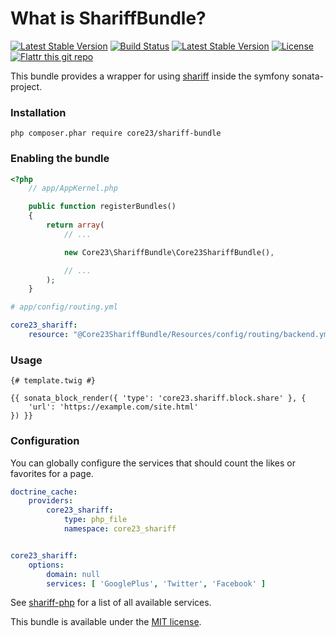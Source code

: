 What is ShariffBundle?
=============================
[![Latest Stable Version](http://img.shields.io/packagist/v/core23/shariff-bundle.svg)](https://packagist.org/packages/core23/shariff-bundle)
[![Build Status](http://img.shields.io/travis/core23/ShariffBundle.svg)](http://travis-ci.org/core23/ShariffBundle)
[![Latest Stable Version](https://poser.pugx.org/core23/shariff-bundle/v/stable.png)](https://packagist.org/packages/core23/shariff-bundle)
[![License](http://img.shields.io/packagist/l/core23/shariff-bundle.svg)](https://packagist.org/packages/core23/shariff-bundle)
[![Flattr this git repo](http://api.flattr.com/button/flattr-badge-large.png)](https://flattr.com/submit/auto?user_id=core23&url=https%3A%2F%2Fgithub.com%2Fcore23%2FShariffBundle&title=ShariffBundle&tags=github&category=software)

This bundle provides a wrapper for using [shariff] inside the symfony sonata-project.

### Installation

```
php composer.phar require core23/shariff-bundle
```

### Enabling the bundle

```php
<?php
    // app/AppKernel.php

    public function registerBundles()
    {
        return array(
            // ...

            new Core23\ShariffBundle\Core23ShariffBundle(),

            // ...
        );
    }
```

```yaml
# app/config/routing.yml

core23_shariff:
    resource: "@Core23ShariffBundle/Resources/config/routing/backend.yml"
```

### Usage

```twig
{# template.twig #}

{{ sonata_block_render({ 'type': 'core23.shariff.block.share' }, {
    'url': 'https://example.com/site.html'
}) }}
```

### Configuration

You can globally configure the services that should count the likes or favorites for a page. 

```yaml
doctrine_cache:
    providers:
        core23_shariff:
            type: php_file
            namespace: core23_shariff


core23_shariff:
    options:
        domain: null
        services: [ 'GooglePlus', 'Twitter', 'Facebook' ]
```

See [shariff-php] for a list of all available services.

This bundle is available under the [MIT license](LICENSE.md).

[shariff]: https://github.com/heiseonline/shariff
[shariff-php]: https://github.com/heiseonline/shariff-backend-php

